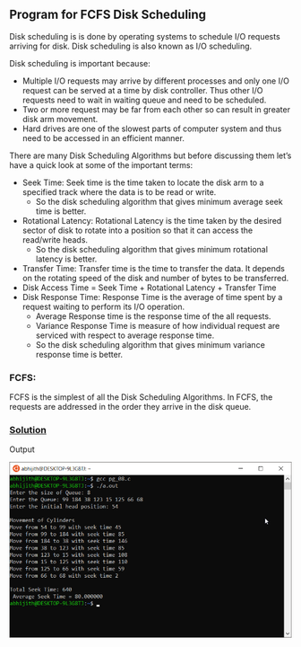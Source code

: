 ## Program for FCFS Disk Scheduling

Disk scheduling is is done by operating systems to schedule I/O requests arriving for disk. Disk scheduling is also known as I/O scheduling.

Disk scheduling is important because:

- Multiple I/O requests may arrive by different processes and only one I/O request can be served at a time by disk controller. Thus other I/O requests need to wait in waiting queue and need to be scheduled.
- Two or more request may be far from each other so can result in greater disk arm movement.
- Hard drives are one of the slowest parts of computer system and thus need to be accessed in an efficient manner.

There are many Disk Scheduling Algorithms but before discussing them let’s have a quick look at some of the important terms:

- Seek Time: Seek time is the time taken to locate the disk arm to a specified track where the data is to be read or write. 
    - So the disk scheduling algorithm that gives minimum average seek time is better.
- Rotational Latency: Rotational Latency is the time taken by the desired sector of disk to rotate into a position so that it can access the read/write heads. 
    - So the disk scheduling algorithm that gives minimum rotational latency is better.
- Transfer Time: Transfer time is the time to transfer the data. It depends on the rotating speed of the disk and number of bytes to be transferred.
- Disk Access Time = Seek Time + Rotational Latency + Transfer Time
- Disk Response Time: Response Time is the average of time spent by a request waiting to perform its I/O operation. 
    - Average Response time is the response time of the all requests. 
    - Variance Response Time is measure of how individual request are serviced with respect to average response time. 
    - So the disk scheduling algorithm that gives minimum variance response time is better.

### FCFS: 
FCFS is the simplest of all the Disk Scheduling Algorithms. In FCFS, the requests are addressed in the order they arrive in the disk queue.

### [Solution](https://raw.githubusercontent.com/abhijithvijayan/System-Software-lab/master/p_08/pg_08.c)    

Output

![output_img](../out_img/p_08_out.png)
